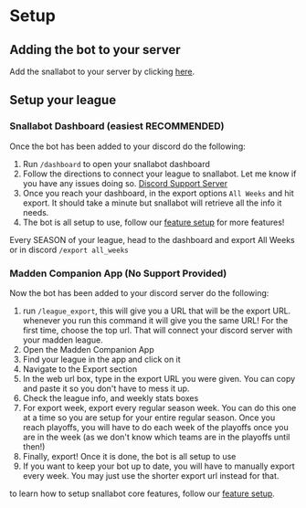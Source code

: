 # Setup

## Adding the bot to your server

Add the snallabot to your server by clicking [here](https://discord.com/api/oauth2/authorize?client_id=970091866450198548&permissions=310311726160&scope=bot%20applications.commands).

## Setup your league


### Snallabot Dashboard (easiest RECOMMENDED)

Once the bot has been added to your discord do the following:

1. Run `/dashboard` to open your snallabot dashboard
2. Follow the directions to connect your league to snallabot. Let me know if you have any issues doing so. [Discord Support Server](https://discord.gg/Dc9pTGg9Hc)
3. Once you reach your dashboard, in the export options `All Weeks` and hit export. It should take a minute but snallabot will retrieve all the info it needs.
4. The bot is all setup to use, follow our [feature setup](feature_setup.md) for more features!

Every SEASON of your league, head to the dashboard and export All Weeks or in discord `/export all_weeks`

### Madden Companion App (No Support Provided)

Now the bot has been added to your discord server do the following:

1. run `/league_export`, this will give you a URL that will be the export URL. whenever you run this command it will give you the same URL! For the first time, choose the top url. That will connect your discord server with your madden league. 
2. Open the Madden Companion App
3. Find your league in the app and click on it
4. Navigate to the Export section
5. In the web url box, type in the export URL you were given. You can copy and paste it so you don't have to mess it up.
6. Check the league info, and weekly stats boxes
7. For export week, export every regular season week. You can do this one at a time so you are setup for your entire regular season. Once you reach playoffs, you will have to do each week of the playoffs once you are in the week (as we don't know which teams are in the playoffs until then!)
8. Finally, export! Once it is done, the bot is all setup to use
9. If you want to keep your bot up to date, you will have to manually export every week. You may just use the shorter export url instead for that. 

to learn how to setup snallabot core features, follow our [feature setup](feature_setup.md).

